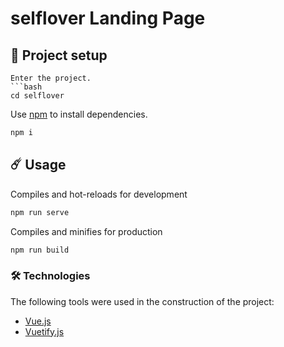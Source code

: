 # selflover Landing Page

## 🚀 Project setup
```
Enter the project.
```bash
cd selflover
```
Use [npm](https://www.npmjs.com/) to install dependencies.
```bash
npm i
```


## ☄️ Usage

Compiles and hot-reloads for development
```bash
npm run serve
```

Compiles and minifies for production
```bash
npm run build
```

### 🛠️ Technologies

The following tools were used in the construction of the project:

- [Vue.js](https://vuejs.org/)
- [Vuetify.js](https://vuetifyjs.com/)

